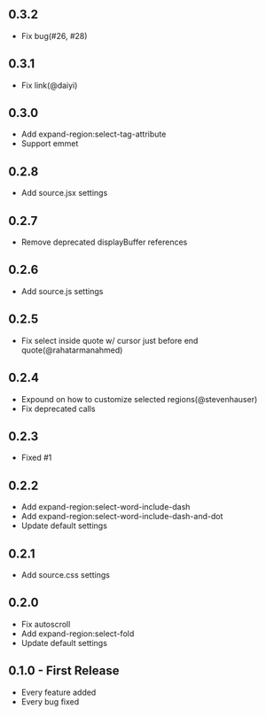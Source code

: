 ## 0.3.2
* Fix bug(#26, #28)

## 0.3.1
* Fix link(@daiyi)

## 0.3.0
* Add expand-region:select-tag-attribute
* Support emmet

## 0.2.8
* Add source.jsx settings

## 0.2.7
* Remove deprecated displayBuffer references

## 0.2.6
* Add source.js settings

## 0.2.5
* Fix select inside quote w/ cursor just before end quote(@rahatarmanahmed)

## 0.2.4
* Expound on how to customize selected regions(@stevenhauser)
* Fix deprecated calls

## 0.2.3
* Fixed #1

## 0.2.2
* Add expand-region:select-word-include-dash
* Add expand-region:select-word-include-dash-and-dot
* Update default settings

## 0.2.1
* Add source.css settings

## 0.2.0
* Fix autoscroll
* Add expand-region:select-fold
* Update default settings

## 0.1.0 - First Release
* Every feature added
* Every bug fixed
